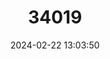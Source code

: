 ---
title: "34019"
category: "Abies bracteata"
draft: false
date: 2024-02-22 13:03:50
languages:
  English: ["Bristlecone Fir", "Santa Lucia Fir"]
---